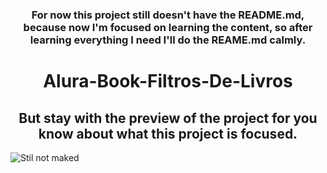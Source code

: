 <h3 align="center">For now this project still doesn't have the README.md, because now I'm focused on learning the content, so after learning everything I need I'll do the REAME.md calmly.</h3>

<h1 align="center">Alura-Book-Filtros-De-Livros</h1>

<h2 align="center">But stay with the preview of the project for you know about what this project is focused.</h2>

<img src="imagens/Animação-Alura-books-filtros-de-livros.gif" alt="Stil not maked">
